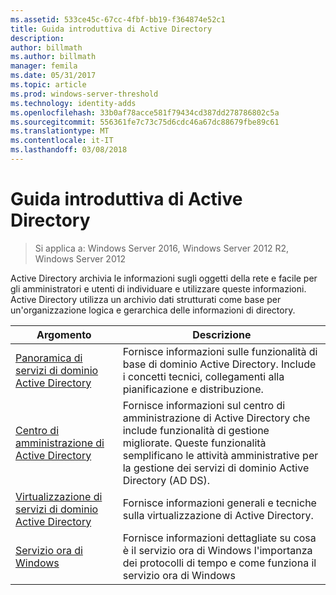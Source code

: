 ```yaml
---
ms.assetid: 533ce45c-67cc-4fbf-bb19-f364874e52c1
title: Guida introduttiva di Active Directory
description: 
author: billmath
ms.author: billmath
manager: femila
ms.date: 05/31/2017
ms.topic: article
ms.prod: windows-server-threshold
ms.technology: identity-adds
ms.openlocfilehash: 33b0af78acce581f79434cd387dd278786802c5a
ms.sourcegitcommit: 556361fe7c73c75d6cdc46a67dc88679fbe89c61
ms.translationtype: MT
ms.contentlocale: it-IT
ms.lasthandoff: 03/08/2018
---
```

# <a name="ad-ds-getting-started"></a>Guida introduttiva di Active Directory

>Si applica a: Windows Server 2016, Windows Server 2012 R2, Windows Server 2012

Active Directory archivia le informazioni sugli oggetti della rete e facile per gli amministratori e utenti di individuare e utilizzare queste informazioni. Active Directory utilizza un archivio dati strutturati come base per un'organizzazione logica e gerarchica delle informazioni di directory.  
  
  
Argomento  |Descrizione    
---------|---------  
   [Panoramica di servizi di dominio Active Directory](../ad-ds/get-started/virtual-dc/Active-Directory-Domain-Services-Overview.md) | Fornisce informazioni sulle funzionalità di base di dominio Active Directory. Include i concetti tecnici, collegamenti alla pianificazione e distribuzione.     |         
   [Centro di amministrazione di Active Directory](../ad-ds/get-started/adac/Active-Directory-Administrative-Center.md) |  Fornisce informazioni sul centro di amministrazione di Active Directory che include funzionalità di gestione migliorate. Queste funzionalità semplificano le attività amministrative per la gestione dei servizi di dominio Active Directory (AD DS).      |    
   [Virtualizzazione di servizi di dominio Active Directory](../ad-ds/get-started/virtual-dc/Active-Directory-Domain-Services-Virtualization.md) |Fornisce informazioni generali e tecniche sulla virtualizzazione di Active Directory.        |    
   [Servizio ora di Windows](../../networking/windows-time-service/Windows-Time-Service.md) |Fornisce informazioni dettagliate su cosa è il servizio ora di Windows l'importanza dei protocolli di tempo e come funziona il servizio ora di Windows  
   
  
    
  
  


